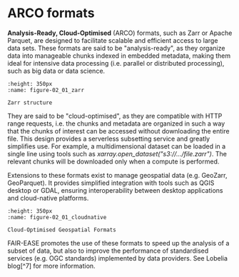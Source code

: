 # ARCO formats

**Analysis-Ready, Cloud-Optimised** (ARCO) formats, such as Zarr or
Apache Parquet, are designed to facilitate scalable and efficient access
to large data sets. These formats are said to be "analysis-ready", as
they organize data into manageable chunks indexed in embedded metadata,
making them ideal for intensive data processing (i.e. parallel or
distributed processing), such as big data or data science.

```{figure} 02_01_zarr.png
:height: 350px
:name: figure-02_01_zarr

Zarr structure
```
They are said to be "cloud-optimised", as they are compatible with HTTP
range requests, i.e. the chunks and metadata are organized in such a way
that the chunks of interest can be accessed without downloading the
entire file. This design provides a serverless subsetting service and
greatly simplifies use. For example, a multidimensional dataset can be
loaded in a single line using tools such as
*xarray.open_dataset("s3://\.../file.zarr")*. The relevant chunks will
be downloaded only when a compute is performed.

Extensions to these formats exist to manage geospatial data (e.g.
GeoZarr, GeoParquet). It provides simplified integration with tools such
as QGIS desktop or GDAL, ensuring interoperability between desktop
applications and cloud-native platforms.

```{figure} 02_01_cloudnative.png
:height: 350px
:name: figure-02_01_cloudnative

Cloud-Optimised Geospatial Formats
```

FAIR-EASE promotes the use of these formats to speed up the analysis of
a subset of data, but also to improve the performance of standardised
services (e.g. OGC standards) implemented by data providers. See Lobelia
blog[^7] for more information.

